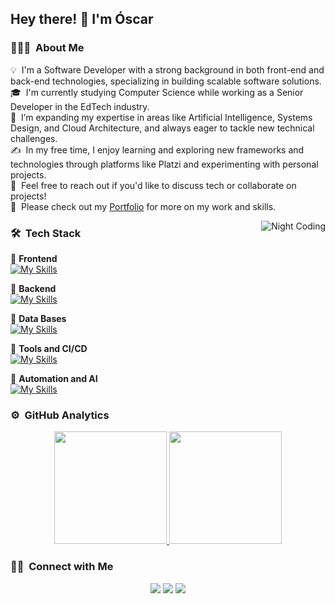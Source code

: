 <h2>Hey there! 👋 I'm Óscar </h2> 

### 👨🏻‍💻 &nbsp;About Me

💡 &nbsp;I'm a Software Developer with a strong background in both front-end and back-end technologies, specializing in building scalable software solutions.\
🎓 &nbsp;I'm currently studying Computer Science while working as a Senior Developer in the EdTech industry.\
🌱 &nbsp;I’m expanding my expertise in areas like Artificial Intelligence, Systems Design, and Cloud Architecture, and always eager to tackle new technical challenges.\
✍️ &nbsp;In my free time, I enjoy learning and exploring new frameworks and technologies through platforms like Platzi and experimenting with personal projects.\
💬 &nbsp;Feel free to reach out if you'd like to discuss tech or collaborate on projects!\
📄 &nbsp;Please check out my [Portfolio](#) for more on my work and skills.


<img alt="Night Coding" src="https://raw.githubusercontent.com/oscarfr96/oscarfr96/master/assets/Night-Coding.gif" align="right"/>

### 🛠 &nbsp;Tech Stack &nbsp;

:small_blue_diamond: **Frontend**  
[![My Skills](https://skillicons.dev/icons?i=react,angular,js,typescript)](https://skillicons.dev)

:small_blue_diamond: **Backend**  
[![My Skills](https://skillicons.dev/icons?i=dotnet,cs,nodejs,npm,matlab,py)](https://skillicons.dev)

:small_blue_diamond: **Data Bases**  
[![My Skills](https://skillicons.dev/icons?i=mysql,postgres,mongodb,firebase)](https://skillicons.dev)

:small_blue_diamond: **Tools and CI/CD**  
[![My Skills](https://skillicons.dev/icons?i=git,github,jenkins,docker,azure,figma)](https://skillicons.dev)

:small_blue_diamond: **Automation and AI**  
[![My Skills](https://skillicons.dev/icons?i=bots)](https://skillicons.dev)


### ⚙️ &nbsp;GitHub Analytics

<p align="center">
<a href="https://github.com/oscarfr96">
  <img height="180em" src="https://github-readme-stats-eight-theta.vercel.app/api?username=oscarfr96&show_icons=true&theme=algolia&include_all_commits=true&count_private=true"/>
  <img height="180em" src="https://github-readme-stats-eight-theta.vercel.app/api/top-langs/?username=oscarfr96&layout=compact&langs_count=8&theme=algolia"/>
</a>
</p>

### 🤝🏻 &nbsp;Connect with Me

<p align="center">
<a href="https://www.adityavsingh.com"><img src="https://img.shields.io/badge/-oscarfraile.io-3423A6?style=flat&logo=Google-Chrome&logoColor=white"/></a>
<a href="https://linkedin.com/in/óscar-fraile-martín/"><img src="https://img.shields.io/badge/-Óscar%20Fraile%20Martín-0077B5?style=flat&logo=Linkedin&logoColor=white"/></a>
<a href="mailto:avsingh@umass.edu"><img src="https://img.shields.io/badge/-oscar.fm.96@gmail.com-D14836?style=flat&logo=Gmail&logoColor=white"/></a>
</p>
